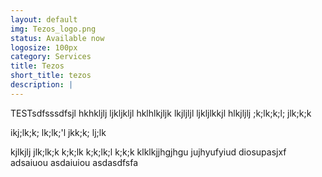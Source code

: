 ```yaml
---
layout: default
img: Tezos_logo.png
status: Available now
logosize: 100px
category: Services
title: Tezos
short_title: tezos
description: | 
---
```


TESTsdfsssdfsjl hkhkljlj ljkljkljl hklhlkjljk lkjljljl ljkljlkkjl hlkjljlj ;k;lk;k;l; jlk;k;k
<p>ikj;lk;k; lk;lk;'l jkk;k; lj;lk </p>
<p>kjlkjlj jlk;lk;k k;k;lk k;k;lk;l k;k;k klklkjjhgjhgu jujhyufyiud diosupasjxf adsaiuou asdaiuiou asdasdfsfa</p>
